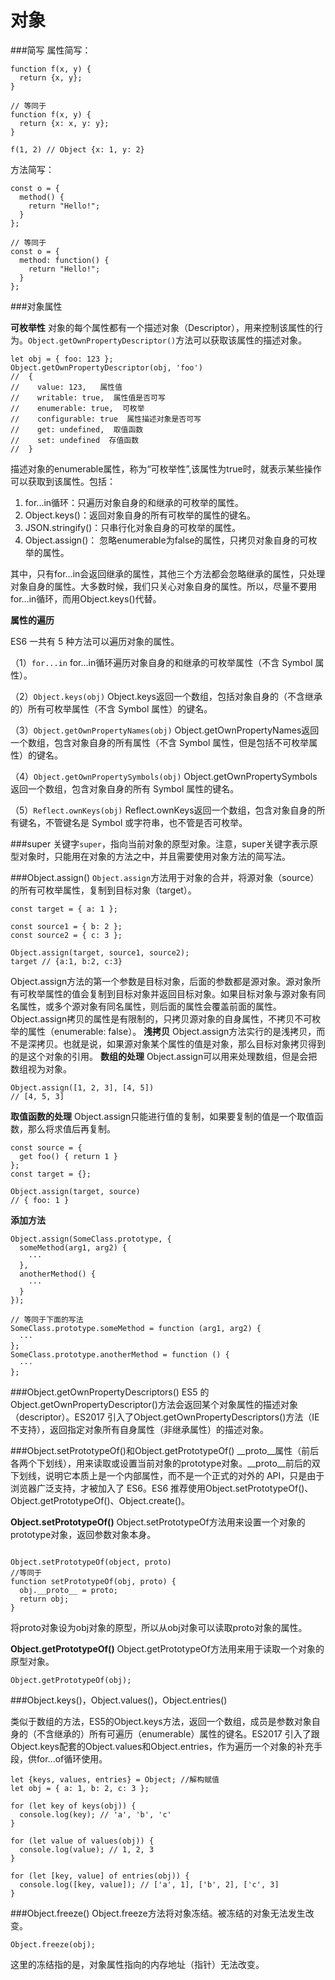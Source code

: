 # 对象

###简写
属性简写：
```
function f(x, y) {
  return {x, y};
}

// 等同于
function f(x, y) {
  return {x: x, y: y};
}

f(1, 2) // Object {x: 1, y: 2}
```
方法简写：

```
const o = {
  method() {
    return "Hello!";
  }
};

// 等同于
const o = {
  method: function() {
    return "Hello!";
  }
};
```

###对象属性

**可枚举性**
对象的每个属性都有一个描述对象（Descriptor），用来控制该属性的行为。`Object.getOwnPropertyDescriptor()`方法可以获取该属性的描述对象。
```
let obj = { foo: 123 };
Object.getOwnPropertyDescriptor(obj, 'foo')
//  {
//    value: 123,   属性值
//    writable: true,  属性值是否可写
//    enumerable: true,  可枚举
//    configurable: true  属性描述对象是否可写
//    get: undefined,  取值函数
//    set: undefined  存值函数
//  }
```
描述对象的enumerable属性，称为“可枚举性”,该属性为true时，就表示某些操作可以获取到该属性。包括：

1. for...in循环：只遍历对象自身的和继承的可枚举的属性。
2. Object.keys()：返回对象自身的所有可枚举的属性的键名。
3. JSON.stringify()：只串行化对象自身的可枚举的属性。
4. Object.assign()： 忽略enumerable为false的属性，只拷贝对象自身的可枚举的属性。

其中，只有for...in会返回继承的属性，其他三个方法都会忽略继承的属性，只处理对象自身的属性。大多数时候，我们只关心对象自身的属性。所以，尽量不要用for...in循环，而用Object.keys()代替。

**属性的遍历**

ES6 一共有 5 种方法可以遍历对象的属性。

（1）`for...in`
for...in循环遍历对象自身的和继承的可枚举属性（不含 Symbol 属性）。

（2）`Object.keys(obj)`
Object.keys返回一个数组，包括对象自身的（不含继承的）所有可枚举属性（不含 Symbol 属性）的键名。

（3）`Object.getOwnPropertyNames(obj)`
Object.getOwnPropertyNames返回一个数组，包含对象自身的所有属性（不含 Symbol 属性，但是包括不可枚举属性）的键名。

（4）`Object.getOwnPropertySymbols(obj)`
Object.getOwnPropertySymbols返回一个数组，包含对象自身的所有 Symbol 属性的键名。

（5）`Reflect.ownKeys(obj)`
Reflect.ownKeys返回一个数组，包含对象自身的所有键名，不管键名是 Symbol 或字符串，也不管是否可枚举。

###super
关键字`super`，指向当前对象的原型对象。注意，super关键字表示原型对象时，只能用在对象的方法之中，并且需要使用对象方法的简写法。


###Object.assign()
`Object.assign`方法用于对象的合并，将源对象（source）的所有可枚举属性，复制到目标对象（target）。

```
const target = { a: 1 };

const source1 = { b: 2 };
const source2 = { c: 3 };

Object.assign(target, source1, source2);
target // {a:1, b:2, c:3}
```

Object.assign方法的第一个参数是目标对象，后面的参数都是源对象。源对象所有可枚举属性的值会复制到目标对象并返回目标对象。如果目标对象与源对象有同名属性，或多个源对象有同名属性，则后面的属性会覆盖前面的属性。
Object.assign拷贝的属性是有限制的，只拷贝源对象的自身属性，不拷贝不可枚举的属性（enumerable: false）。
**浅拷贝**
Object.assign方法实行的是浅拷贝，而不是深拷贝。也就是说，如果源对象某个属性的值是对象，那么目标对象拷贝得到的是这个对象的引用。
**数组的处理**
Object.assign可以用来处理数组，但是会把数组视为对象。

```
Object.assign([1, 2, 3], [4, 5])
// [4, 5, 3]
```

**取值函数的处理**
Object.assign只能进行值的复制，如果要复制的值是一个取值函数，那么将求值后再复制。

```
const source = {
  get foo() { return 1 }
};
const target = {};

Object.assign(target, source)
// { foo: 1 }
```

**添加方法**

```
Object.assign(SomeClass.prototype, {
  someMethod(arg1, arg2) {
    ···
  },
  anotherMethod() {
    ···
  }
});

// 等同于下面的写法
SomeClass.prototype.someMethod = function (arg1, arg2) {
  ···
};
SomeClass.prototype.anotherMethod = function () {
  ···
};
```
###Object.getOwnPropertyDescriptors()
ES5 的Object.getOwnPropertyDescriptor()方法会返回某个对象属性的描述对象（descriptor）。ES2017 引入了Object.getOwnPropertyDescriptors()方法（IE不支持），返回指定对象所有自身属性（非继承属性）的描述对象。

###Object.setPrototypeOf()和Object.getPrototypeOf() 
__proto__属性（前后各两个下划线），用来读取或设置当前对象的prototype对象。__proto__前后的双下划线，说明它本质上是一个内部属性，而不是一个正式的对外的 API，只是由于浏览器广泛支持，才被加入了 ES6。ES6 推荐使用Object.setPrototypeOf()、Object.getPrototypeOf()、Object.create()。

**Object.setPrototypeOf()**
Object.setPrototypeOf方法用来设置一个对象的prototype对象，返回参数对象本身。
```

Object.setPrototypeOf(object, proto)
//等同于
function setPrototypeOf(obj, proto) {
  obj.__proto__ = proto;
  return obj;
}
```
将proto对象设为obj对象的原型，所以从obj对象可以读取proto对象的属性。

**Object.getPrototypeOf()**
Object.getPrototypeOf方法用来用于读取一个对象的原型对象。
```
Object.getPrototypeOf(obj);
```
###Object.keys()，Object.values()，Object.entries()

类似于数组的方法，ES5的Object.keys方法，返回一个数组，成员是参数对象自身的（不含继承的）所有可遍历（enumerable）属性的键名。ES2017 引入了跟Object.keys配套的Object.values和Object.entries，作为遍历一个对象的补充手段，供for...of循环使用。

```
let {keys, values, entries} = Object; //解构赋值
let obj = { a: 1, b: 2, c: 3 };

for (let key of keys(obj)) {
  console.log(key); // 'a', 'b', 'c'
}

for (let value of values(obj)) {
  console.log(value); // 1, 2, 3
}

for (let [key, value] of entries(obj)) {
  console.log([key, value]); // ['a', 1], ['b', 2], ['c', 3]
}
```

###Object.freeze()
Object.freeze方法将对象冻结。被冻结的对象无法发生改变。
```
Object.freeze(obj);
```
这里的冻结指的是，对象属性指向的内存地址（指针）无法改变。